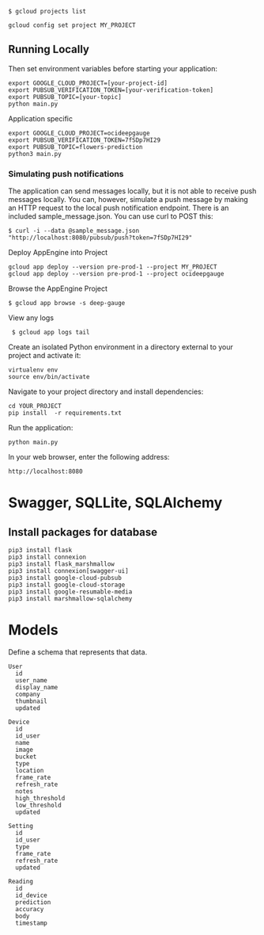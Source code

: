 ```
$ gcloud projects list
```

```
gcloud config set project MY_PROJECT
```
## Running Locally
Then set environment variables before starting your application:

```
export GOOGLE_CLOUD_PROJECT=[your-project-id]
export PUBSUB_VERIFICATION_TOKEN=[your-verification-token]
export PUBSUB_TOPIC=[your-topic]
python main.py
```

Application specific

```
export GOOGLE_CLOUD_PROJECT=ocideepgauge
export PUBSUB_VERIFICATION_TOKEN=7fSDp7HI29
export PUBSUB_TOPIC=flowers-prediction
python3 main.py
```

### Simulating push notifications
The application can send messages locally, but it is not able to receive push messages locally. You can, however, simulate a push message by making an HTTP request to the local push notification endpoint. There is an included sample_message.json. You can use curl to POST this:
```
$ curl -i --data @sample_message.json "http://localhost:8080/pubsub/push?token=7fSDp7HI29"
```

Deploy AppEngine into Project
```
gcloud app deploy --version pre-prod-1 --project MY_PROJECT
gcloud app deploy --version pre-prod-1 --project ocideepgauge
```
Browse the AppEngine Project
```
$ gcloud app browse -s deep-gauge
```
View any logs
```
 $ gcloud app logs tail
```
Create an isolated Python environment in a directory external to your project and activate it:
```
virtualenv env
source env/bin/activate
```
Navigate to your project directory and install dependencies:
```
cd YOUR_PROJECT
pip install  -r requirements.txt
```
Run the application:
```
python main.py
```
In your web browser, enter the following address:
```
http://localhost:8080
```
# Swagger, SQLLite, SQLAlchemy
## Install packages for database
```
pip3 install flask
pip3 install connexion
pip3 install flask_marshmallow
pip3 install connexion[swagger-ui]
pip3 install google-cloud-pubsub
pip3 install google-cloud-storage
pip3 install google-resumable-media
pip3 install marshmallow-sqlalchemy

```
# Models
Define a schema that represents that data.

```
User
  id
  user_name
  display_name
  company
  thumbnail
  updated

Device
  id  
  id_user
  name
  image
  bucket
  type
  location
  frame_rate
  refresh_rate
  notes
  high_threshold
  low_threshold
  updated

Setting
  id
  id_user
  type
  frame_rate
  refresh_rate
  updated

Reading
  id
  id_device
  prediction
  accuracy
  body
  timestamp
```
